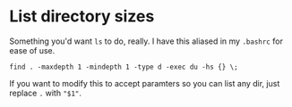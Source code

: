 # List directory sizes

Something you'd want `ls` to do, really. I have this aliased in my `.bashrc` for ease of use.

`find . -maxdepth 1 -mindepth 1 -type d -exec du -hs {} \;`

If you want to modify this to accept paramters so you can list any dir, just replace `.` with `"$1"`.